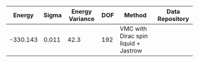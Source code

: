 | Energy   | Sigma | Energy Variance | DOF | Method                               | Data Repository |
|----------|-------|-----------------|-----|--------------------------------------|-----------------|
| -330.143 | 0.011 | 42.3            | 192 | VMC with Dirac spin liquid + Jastrow |                 |
